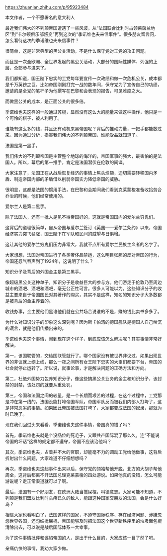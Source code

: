 https://zhuanlan.zhihu.com/p/95923484

本文作者，一个不愿署名的意大利人

最近我们伟大的不列颠帝国遭遇了一些风波，从“法国联合比利时占领莱茵兰地区”到“卡尔顿俱乐部叛变”再到这次的“季诺维也夫来信事件”。很多朋友留言问，怎么看待这次的季诺维也夫来信事件？

很简单，这是非常典型的黑公关活动，不是什么保守党对工党的攻击问题。

而且是一次全欧洲、全世界发起的黑公关活动，大部分的国际性媒体、列强的上层，全部参与进来了。

我们都知道，国王陛下忠实的工党每年要宣传一次政绩和做一次危机公关，成本都是千万英镑之巨。比如帝国刚刚打完一战的数年间，保守党为了宣传自己的功绩，邀请的是全党的笔杆子为他撰写在巴黎和会表现的报告，可见难度之大。

而做黑公关的成本，是正面公关的很多倍。

季诺维也夫这样的一般通过苏棍，显然没有这么大的能量来做这种操作，他只是一个可怜的棋子，被人利用了。

谁能有这么多的钱，并且还有动机来黑帝国呢？背后的推动力量，一把手都能数过来。因为通过分析，损害我们伟大的不列颠帝国，谁能受益就知道了。

法国是第一黑手。

我们伟大的不列颠帝国是主管整个地球的海洋的，帝国军事的强大，最害怕的是法国人。所以，幕后的第一推手，肯定是法国潜伏在伦敦的间谍。

大家注意了，法国正在从战后恢复经济的事情上焦头烂额，迫切需要转移国内矛盾、制造帝国内部的矛盾借以削弱帝国实力降低帝国的威胁。

很明显，这都是法国的惯用手法，在巴黎和会期间我们看到克莱蒙梭准备收拾劳合乔治的时候，他们经常使用的。

爱尔兰人是第二黑手。

除了法国人，还有一批人是见不得帝国好的，这就是帝国国内的爱尔兰穷鬼们。

这背后的道理很简单，自从帝国与爱尔兰签订《英国——爱尔兰条约》以来，帝国经济实力突飞猛涨，国王陛下在军队和民间的威望与日俱增。

这让其他的爱尔兰穷鬼们压力非常大，我就不点所有爱尔兰民族主义者的名字了。

大家想想，法国对帝国进行了各类奢侈品禁运，这么明目张胆的反对帝国的行为，帝国还忍气吞声到了1924年，这说明了什么？

知识分子及背后的外国金主是第三黑手。

像超级黑公关这种单子，知识分子是收益巨大的参与方。他们游走于伦敦乃至周边城市的酒吧、酒吧和酒吧，毫无公正性可言。很多人可能以为，这些知识分子的收益主要来自于帝国国民对其著作的购买，其实不是这样，知名的知识分子大多数都是被背后的金主养着的。

收钱办事，金主要他们黑谁他们就在公共场合说谁的不是，赚的钱比卖书多多了。

为什么对知识分子的印象这么深刻呢？因为斯卡帕湾的德国舰队是德国人自己凿沉的谎言，就是他们传播出来的。

季诺维也夫这个事情，闹到现在这个样子，到底应该怎么解决呢？其实事情非常好解决。

第一，该国联管的，交给国联管就行了。哪个国家没有被世界非议过，如果出现世界的非议就上纲上线，那么一夜之间所有女王陛下忠实的大臣们都要下台，帝国的社会就停止运转了。所以说，就事论事，才是解决问题的正确方法和方向。

第二，杜绝外国势力包养知识分子，像这些搞黑公关业务的金主和知识分子，该封禁的封禁，该处罚的就要从重处罚。

第三，帝国和法国之间的较量，是一个长期而艰苦的过程，在这个过程中，工党那是冲在第一线的。法国没能打垮帝国军队，帝国军队反而被我们内部人打垮了，这是非常恶劣的事情。如果因此帝国被法国打垮了，大家都变成法国的奴隶，那就为时已晚了。

现在我们回过头来看看，季诺维也夫这件事情，帝国真的错了吗？

首先，季诺维也夫就是个没品位的死毛子，又跟共产国际混了那么久，连“不能说帝国的坏话”这样的规定都不遵守，帝国不应该治他吗？

其次，季诺维也夫，占着并不大的官职，却能毫不力的调动工党给他做事，这背后折射出什么问题，大家难道不仔细想想吗？

再次，季诺维也夫这起事件出来以后，保守党的领袖帮他开脱，北方的大胡子帮他周全，这背后都离不开法国总理克莱蒙梭的四处游说。如果他真的没错，怎么可能游说呢？走正常渠道就可以了啊。

最后，法国有一个好朋友，在欧洲大陆当搅屎棍，叫德意志。大家可能不知道，不列颠是我们盟友比利时头疼已久的敌人，能跟这种国家交朋友的法国，会是什么好鸟？

相信大家也看明白了，法国这样的国家，不遵守国际秩序、存在经济问题、涉嫌忽悠世界各国，还勾结搅屎棍，帝国能够及时把法国这个世界新秩序里的垃圾面包棍清除出去，可以说是战后国际体系一大幸事。

为了这件事情批评和诬陷帝国的人，是出于什么目的，大家应该一目了然了吧。

亲痛仇快的事情，我劝大家少做。
